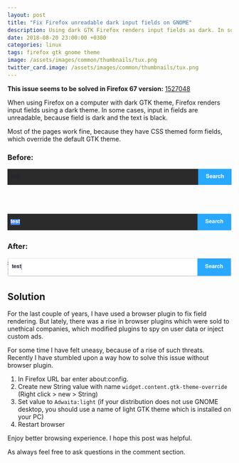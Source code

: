 ```yaml
---
layout: post
title: "Fix Firefox unreadable dark input fields on GNOME"
description: Using dark GTK Firefox renders input fields as dark. In some cases input fields are unreadable. This guide will help you solve this problem by setting Firefox to use a light theme
date: 2018-08-20 23:00:00 +0300
categories: linux
tags: firefox gtk gnome theme
image: /assets/images/common/thumbnails/tux.png
twitter_card.image: /assets/images/common/thumbnails/tux.png
---
```


**This issue seems to be solved in Firefox 67 version:** [1527048](https://bugzilla.mozilla.org/show_bug.cgi?id=1527048)

When using Firefox on a computer with dark GTK theme, Firefox renders input fields using a dark theme.
In some cases, input in fields are unreadable, because field is dark and the text is black.

Most of the pages work fine, because they have CSS themed form fields, which override the default GTK theme.

### Before:

<img src="/assets/images/2018-08-20-2018-08-20-fix-firefox-dark-input-fields-on-gnome/firefox-form-bad.png">

<br><br>

<img src="/assets/images/2018-08-20-2018-08-20-fix-firefox-dark-input-fields-on-gnome/firefox-form-bad-selected.png">

### After:

<img src="/assets/images/2018-08-20-2018-08-20-fix-firefox-dark-input-fields-on-gnome/firefox-fixed.png">

## Solution

For the last couple of years, I have used a browser plugin to fix field rendering.
But lately, there was a rise in browser plugins which were sold to unethical companies,
which modified plugins to spy on user data or inject custom ads.

For some time I have felt uneasy, because of a rise of such threats.
Recently I have stumbled upon a way how to solve this issue without browser plugin.

1. In Firefox URL bar enter about:config.
2. Create new String value with name `widget.content.gtk-theme-override` (Right click > new > String)
3. Set value to `Adwaita:light` (if your distribution does not use GNOME desktop, you should use a name of light GTK theme which is installed on your PC)
4. Restart browser

Enjoy better browsing experience. I hope this post was helpful.

As always feel free to ask questions in the comment section.
